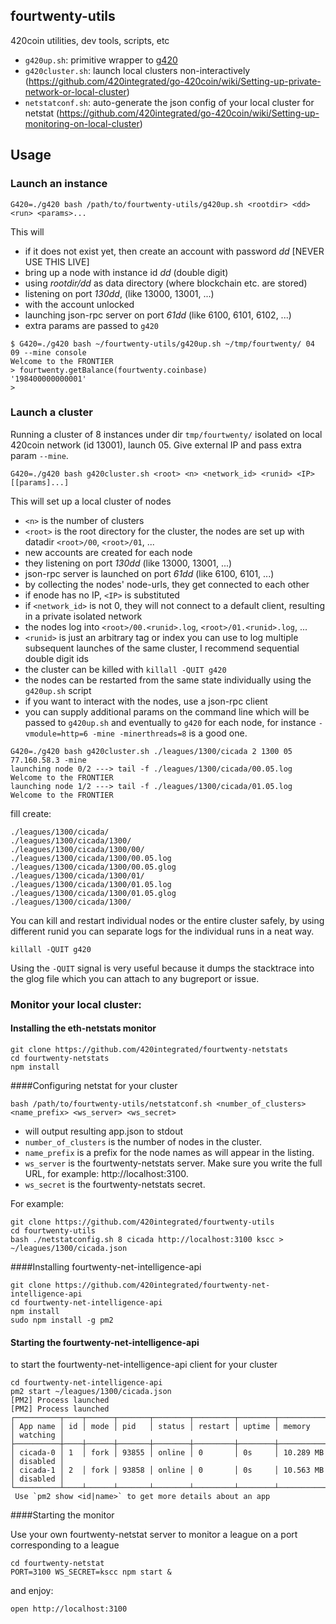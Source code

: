 ## fourtwenty-utils

420coin utilities, dev tools, scripts, etc

* `g420up.sh`: primitive wrapper to [g420](https://github.com/420integrated/go-420coin)
* `g420cluster.sh`: launch local clusters non-interactively (https://github.com/420integrated/go-420coin/wiki/Setting-up-private-network-or-local-cluster)
* `netstatconf.sh`: auto-generate the json config of your local cluster for netstat (https://github.com/420integrated/go-420coin/wiki/Setting-up-monitoring-on-local-cluster)

##  Usage

### Launch an instance 

```
G420=./g420 bash /path/to/fourtwenty-utils/g420up.sh <rootdir> <dd> <run> <params>...
```

This will
- if it does not exist yet, then create an account with password _dd_ [NEVER USE THIS LIVE]
- bring up a node with instance id _dd_ (double digit)
- using _rootdir/dd_ as data directory (where blockchain etc. are stored)
- listening on port _130dd_, (like 13000, 13001, ...)
- with the account unlocked
- launching json-rpc server on port _61dd_ (like 6100, 6101, 6102, ...)
- extra params are passed to `g420` 

```
$ G420=./g420 bash ~/fourtwenty-utils/g420up.sh ~/tmp/fourtwenty/ 04 09 --mine console 
Welcome to the FRONTIER
> fourtwenty.getBalance(fourtwenty.coinbase)
'198400000000001'
>
```

### Launch a cluster 
Running a cluster of 8 instances under dir `tmp/fourtwenty/` isolated on local 420coin network (id 13001), launch 05. Give external IP and pass extra param `--mine`.

```
G420=./g420 bash g420cluster.sh <root> <n> <network_id> <runid> <IP> [[params]...]
```

This will set up a local cluster of nodes
- `<n>` is the number of clusters
- `<root>` is the root directory for the cluster, the nodes are set up 
  with datadir `<root>/00`, `<root>/01`, ...
- new accounts are created for each node
- they listening on port _130dd_ (like 13000, 13001, ...)
- json-rpc server is launched on port _61dd_ (like 6100, 6101, ...)
- by collecting the nodes' node-urls, they get connected to each other
- if enode has no IP, `<IP>` is substituted
- if `<network_id>` is not 0, they will not connect to a default client,
  resulting in a private isolated network
- the nodes log into `<root>/00.<runid>.log`, `<root>/01.<runid>.log`, ...
- `<runid>` is just an arbitrary tag or index you can use to log multiple 
  subsequent launches of the same cluster, I recommend sequential double digit ids
- the cluster can be killed with `killall -QUIT g420` 
- the nodes can be restarted from the same state individually using the `g420up.sh` script
- if you want to interact with the nodes, use a json-rpc client
- you can supply additional params on the command line which will be passed 
  to `g420up.sh` and eventually to `g420` for each node, for instance `-vmodule=http=6 -mine -minerthreads=8` is a good one.

```
G420=./g420 bash g420cluster.sh ./leagues/1300/cicada 2 1300 05 77.160.58.3 -mine 
launching node 0/2 ---> tail -f ./leagues/1300/cicada/00.05.log
Welcome to the FRONTIER
launching node 1/2 ---> tail -f ./leagues/1300/cicada/01.05.log
Welcome to the FRONTIER
```

fill create:
```
./leagues/1300/cicada/
./leagues/1300/cicada/1300/
./leagues/1300/cicada/1300/00/
./leagues/1300/cicada/1300/00.05.log
./leagues/1300/cicada/1300/00.05.glog
./leagues/1300/cicada/1300/01/
./leagues/1300/cicada/1300/01.05.log
./leagues/1300/cicada/1300/01.05.glog
./leagues/1300/cicada/1300/
```

You can kill and restart individual nodes or the entire cluster safely, by using different runid you can separate logs for the individual runs in a neat way.

```
killall -QUIT g420
```

Using the `-QUIT` signal is very useful because it dumps the stacktrace into the glog file which you can attach to any bugreport or issue. 

### Monitor your local cluster:


#### Installing the eth-netstats monitor

```
git clone https://github.com/420integrated/fourtwenty-netstats
cd fourtwenty-netstats
npm install
```

####Configuring netstat for your cluster

```
bash /path/to/fourtwenty-utils/netstatconf.sh <number_of_clusters> <name_prefix> <ws_server> <ws_secret> 
```

- will output resulting app.json to stdout
- `number_of_clusters` is the number of nodes in the cluster.
- `name_prefix` is a prefix for the node names as will appear in the listing.
- `ws_server` is the fourtwenty-netstats server. Make sure you write the full URL, for example: http://localhost:3100.
- `ws_secret` is the fourtwenty-netstats secret.

For example:

```
git clone https://github.com/420integrated/fourtwenty-utils
cd fourtwenty-utils
bash ./netstatconfig.sh 8 cicada http://localhost:3100 kscc > ~/leagues/1300/cicada.json
```

####Installing fourtwenty-net-intelligence-api

```
git clone https://github.com/420integrated/fourtwenty-net-intelligence-api
cd fourtwenty-net-intelligence-api
npm install
sudo npm install -g pm2
```

#### Starting the fourtwenty-net-intelligence-api

to start the fourtwenty-net-intelligence-api client for your cluster

```
cd fourtwenty-net-intelligence-api
pm2 start ~/leagues/1300/cicada.json
[PM2] Process launched
[PM2] Process launched
┌──────────┬────┬──────┬───────┬────────┬─────────┬────────┬─────────────┬──────────┐
│ App name │ id │ mode │ pid   │ status │ restart │ uptime │ memory      │ watching │
├──────────┼────┼──────┼───────┼────────┼─────────┼────────┼─────────────┼──────────┤
│ cicada-0 │ 1  │ fork │ 93855 │ online │ 0       │ 0s     │ 10.289 MB   │ disabled │
│ cicada-1 │ 2  │ fork │ 93858 │ online │ 0       │ 0s     │ 10.563 MB   │ disabled │
└──────────┴────┴──────┴───────┴────────┴─────────┴────────┴─────────────┴──────────┘
 Use `pm2 show <id|name>` to get more details about an app
```


####Starting the monitor 

Use your own fourtwenty-netstat server to monitor a league on a port corresponding to a league

```
cd fourtwenty-netstat
PORT=3100 WS_SECRET=kscc npm start &
```

and enjoy:
```
open http://localhost:3100
```
